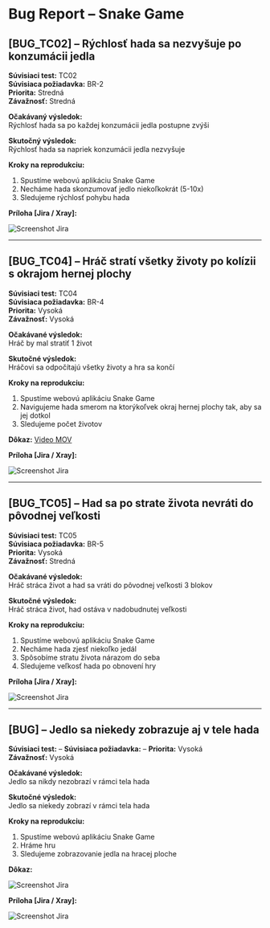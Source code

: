 # Bug Report – Snake Game

## [BUG_TC02] – Rýchlosť hada sa nezvyšuje po konzumácii jedla

**Súvisiaci test:** TC02  
**Súvisiaca požiadavka:** BR-2  
**Priorita:** Stredná  
**Závažnosť:** Stredná 

**Očakávaný výsledok:**  
  Rýchlosť hada sa po každej konzumácii jedla postupne zvýši

**Skutočný výsledok:**  
  Rýchlosť hada sa napriek konzumácii jedla nezvyšuje

**Kroky na reprodukciu:**

  1. Spustíme webovú aplikáciu Snake Game
  2. Necháme hada skonzumovať jedlo niekoľkokrát (5-10x)
  3. Sledujeme rýchlosť pohybu hada

**Príloha [Jira / Xray]:**
  
  ![Screenshot Jira](./screenshots/jira/ss_Snake_Game_BUG_TC02_Jira.png)

---

## [BUG_TC04] – Hráč stratí všetky životy po kolízii s okrajom hernej plochy

**Súvisiaci test:** TC04  
**Súvisiaca požiadavka:** BR-4  
**Priorita:** Vysoká  
**Závažnosť:** Vysoká

**Očakávané výsledok:**  
  Hráč by mal stratiť 1 život

**Skutočné výsledok:**  
  Hráčovi sa odpočítajú všetky životy a hra sa končí

**Kroky na reprodukciu:**

  1. Spustíme webovú aplikáciu Snake Game
  2. Navigujeme hada smerom na ktorýkoľvek okraj hernej plochy tak, aby sa jej dotkol
  3. Sledujeme počet životov 

**Dôkaz:**
  [Video MOV](./screenshots/Snake_Game_BUG_TC04.mov)

**Príloha [Jira / Xray]:**
  
  ![Screenshot Jira](./screenshots/jira/ss_Snake_Game_BUG_TC04_Jira.png)

---

## [BUG_TC05] – Had sa po strate života nevráti do pôvodnej veľkosti

**Súvisiaci test:** TC05  
**Súvisiaca požiadavka:** BR-5  
**Priorita:** Vysoká  
**Závažnosť:** Stredná 

**Očakávané výsledok:**  
  Hráč stráca život a had sa vráti do pôvodnej veľkosti 3 blokov

**Skutočné výsledok:**  
  Hráč stráca život, had ostáva v nadobudnutej veľkosti

**Kroky na reprodukciu:**
 
  1. Spustíme webovú aplikáciu Snake Game 
  2. Necháme hada zjesť niekoľko jedál
  3. Spôsobíme stratu života nárazom do seba  
  4. Sledujeme veľkosť hada po obnovení hry

**Príloha [Jira / Xray]:**
  
  ![Screenshot Jira](./screenshots/jira/ss_Snake_Game_BUG_TC05_Jira.png)
   
---

## [BUG] – Jedlo sa niekedy zobrazuje aj v tele hada

**Súvisiaci test:** –
**Súvisiaca požiadavka:** –
**Priorita:** Vysoká  
**Závažnosť:** Vysoká

**Očakávané výsledok:**  
  Jedlo sa nikdy nezobrazí v rámci tela hada

**Skutočné výsledok:**  
  Jedlo sa niekedy zobrazí v rámci tela hada

**Kroky na reprodukciu:**
 
  1. Spustíme webovú aplikáciu Snake Game 
  2. Hráme hru 
  3. Sledujeme zobrazovanie jedla na hracej ploche

**Dôkaz:**

  ![Screenshot Jira](./screenshots/Snake_Game_BUG.png)

**Príloha [Jira / Xray]:**

  ![Screenshot Jira](./screenshots/jira/ss_Snake_Game_BUG_Jira.png)
